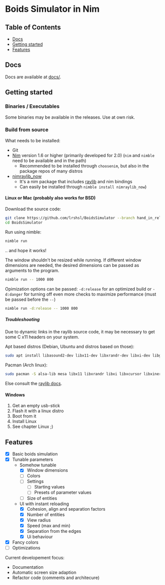 # Boids Simulator in Nim

## Table of Contents  
- [Docs](#docs)
- [Getting started](#getting-started)
- [Features](#features)

## Docs

Docs are available at [docs/](lrshsl.github.io/BoidsSimulator).


## Getting started

### Binaries / Executables

Some binaries may be available in the releases. Use at own risk.

### Build from source

What needs to be installed:
- Git
- [Nim](https://nim-lang.org/) version 1.6 or higher (primarily developed for 2.0) (`nim` and `nimble` need to be available and in the path)
  - Recommended to be installed through `choosenim`, but also in the package repos of many distros
- [nimraylib_now](https://github.com/greenfork/nimraylib_now)
  - It's a nim package that includes [raylib](https://raylib.com) and nim bindings
  - Can easily be installed through `nimble install nimraylib_now`)


#### Linux or Mac (probably also works for BSD)

Download the source code:
```sh
git clone https://github.com/lrshsl/BoidsSimulator --branch hand_in_release
cd BoidsSimulator
```

Run using nimble:
```sh
nimble run
```

.. and hope it works!

The window shouldn't be resized while running. If different window dimensions are needed, the desired dimensions can be passed as arguments to the program.
```sh
nimble run -- 1000 800
```

Opimization options can be passed: `-d:release` for an optimized build or `-d:danger` for turning off even more checks to maximize performance (must be passed before the `--`)
```sh
nimble run -d:release -- 1000 800
```

##### Troubleshooting

Due to dynamic links in the raylib source code, it may be necessary to get some C x11 headers on your system.

Apt based distros (Debian, Ubuntu and distros based on those):
```sh
sudo apt install libasound2-dev libx11-dev libxrandr-dev libxi-dev libgl1-mesa-dev libglu1-mesa-dev libxcursor-dev libxinerama-dev libwayland-dev libxkbcommon-dev
```

Pacman (Arch linux):
```sh
sudo pacman -S alsa-lib mesa libx11 libxrandr libxi libxcursor libxinerama
```

Else consult the [raylib docs](https://github.com/raysan5/raylib?tab=readme-ov-file#build-and-installation).


#### Windows

1. Get an empty usb-stick
2. Flash it with a linux distro
3. Boot from it
4. Install Linux
5. See chapter Linux ;)


## Features

- [X] Basic boids simulation
- [X] Tunable parameters
  - Somehow tunable
    - [X] Window dimensions
    - [ ] Colors
    - [ ] Settings
      - [ ] Starting values
      - [ ] Presets of parameter values
    - [ ] Size of entities
  - UI with instant reloading
    - [X] Cohesion, align and separation factors
    - [X] Number of entities
    - [X] View radius
    - [X] Speed (max and min)
    - [X] Separation from the edges
    - [X] Ui behaviour
- [X] Fancy colors
- [ ] Optimizations

Current developement focus:
- Documentation
- Automatic screen size adaption
- Refactor code (comments and architecure)


